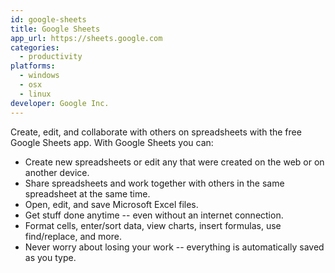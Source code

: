 ```yaml
---
id: google-sheets
title: Google Sheets
app_url: https://sheets.google.com
categories:
  - productivity
platforms:
  - windows
  - osx
  - linux
developer: Google Inc.
---
```

Create, edit, and collaborate with others on spreadsheets with the free Google Sheets app. With Google Sheets you can:

* Create new spreadsheets or edit any that were created on the web or on another device.
* Share spreadsheets and work together with others in the same spreadsheet at the same time.
* Open, edit, and save Microsoft Excel files.
* Get stuff done anytime -- even without an internet connection.
* Format cells, enter/sort data, view charts, insert formulas, use find/replace, and more.
* Never worry about losing your work -- everything is automatically saved as you type.
